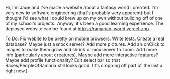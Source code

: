 Hi, I'm Jace and I've made a website about a fantasy world I created.
I'm very new to software engineering (that's probably very apparent)
but I thought I'd see what I could brew up on my own without building off of one of my school's projects.
Anyway, it's been a good learning experience.
The deployed website can be found at https://ramarian-world.vercel.app.

To Do:
Fix webite to be pretty on mobile browsers.
Write tests.
Create a real database? Maybe just a mock server?
Add more pictures.
Add an onClick to images to make them grow and shrink or mouseover to zoom.
Add more info (particularly about creatures).
Maybe add more interactive features?
Maybe add profile functionality?
Edit select bar so that Races/PeopleOfRamaria still looks good. (It's cropping off part of the last a right now.)
